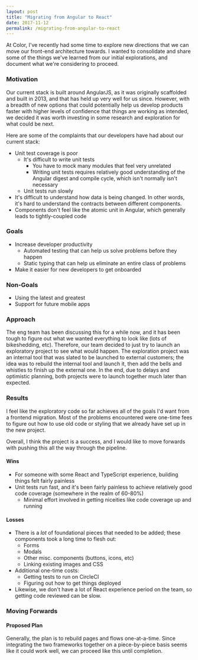 ```yaml
---
layout: post
title: "Migrating from Angular to React"
date: 2017-11-12
permalink: /migrating-from-angular-to-react
---
```


At Color, I've recently had some time to explore new directions that we can move our front-end architecture towards. I wanted to consolidate and share some of the things we've learned from our initial explorations, and document what we're considering to proceed.

### Motivation

Our current stack is built around AngularJS, as it was originally scaffolded and built in 2013, and that has held up very well for us since. However, with a breadth of new options that could potentially help us develop products faster with higher levels of confidence that things are working as intended, we decided it was worth investing in some research and exploration for what could be next.

Here are some of the complaints that our developers have had about our current stack:

- Unit test coverage is poor
  - It's difficult to write unit tests
    - You have to mock many modules that feel very unrelated
    - Writing unit tests requires relatively good understanding of the Angular digest and compile cycle, which isn't normally isn't necessary
  - Unit tests run slowly
- It's difficult to understand how data is being changed. In other words, it's hard to understand the contracts between different components.
- Components don't feel like the atomic unit in Angular, which generally leads to tightly-coupled code

### Goals

- Increase developer productivity
  - Automated testing that can help us solve problems before they happen
  - Static typing that can help us eliminate an entire class of problems
- Make it easier for new developers to get onboarded

### Non-Goals

- Using the latest and greatest
- Support for future mobile apps

### Approach

The eng team has been discussing this for a while now, and it has been tough to figure out what we wanted everything to look like (lots of bikeshedding, etc). Therefore, our team decided to just try to launch an exploratory project to see what would happen. The exploration project was an internal tool that was slated to be launched to external customers; the idea was to rebuild the internal tool and launch it, then add the bells and whistles to finish up the external one. In the end, due to delays and optimistic planning, both projects were to launch together much later than expected.

### Results

I feel like the exploratory code so far achieves all of the goals I'd want from a frontend migration. Most of the problems encountered were one-time fees to figure out how to use old code or styling that we already have set up in the new project.

Overall, I think the project is a success, and I would like to move forwards with pushing this all the way through the pipeline.

#### Wins

- For someone with some React and TypeScript experience, building things felt fairly painless
- Unit tests run fast, and it's been fairly painless to achieve relatively good code coverage (somewhere in the realm of 60-80%)
  - Minimal effort involved in getting niceities like code coverage up and running

#### Losses

- There is a _lot_ of foundational pieces that needed to be added; these components took a long time to flesh out:
  - Forms
  - Modals
  - Other misc. components (buttons, icons, etc)
  - Linking existing images and CSS
- Additional one-time costs:
  - Getting tests to run on CircleCI
  - Figuring out how to get things deployed
- Likewise, we don't have a lot of React experience period on the team, so getting code reviewed can be slow.

### Moving Forwards

#### Proposed Plan

Generally, the plan is to rebuild pages and flows one-at-a-time. Since integrating the two frameworks together on a piece-by-piece basis seems like it could work well, we can proceed like this until completion.

